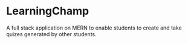 # LearningChamp
A full stack application on MERN to enable students to create and take quizes generated by other students.
